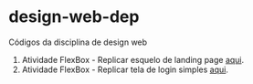 # design-web-dep

Códigos da disciplina de design web

1. Atividade FlexBox - Replicar esquelo de landing page [aqui](atividade-flex-box/).
2. Atividade FlexBox - Replicar tela de login simples [aqui](login-page-video/).
